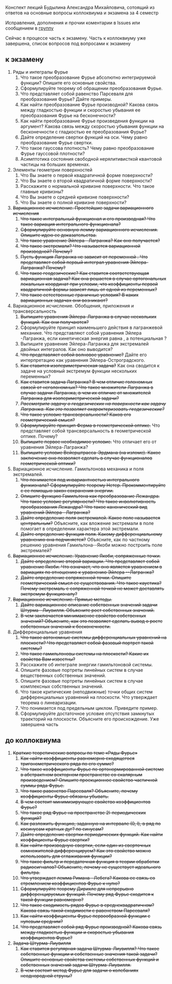 Конспект лекций Будылина Александра Михайловича, сотоящий из ответов на основные вопросы коллоквиума и экзамена за 4 семестр

Исправления, дополнения и прочии коментарии в Issues или сообщением в [группу](https://vk.com/club198368938)

Сейчас в процессе часть к экзамену. Часть к коллоквиуму уже завершена, список вопросов под вопросами к экзамену

## к экзамену
1. Ряды и интегралы Фурье
    1. Что такое преобразование Фурье абсолютно интегрируемой функции? Опишите его основные свойства.
    2. Сформулируйте теорему об обращении преобразования Фурье.
    3. Что представляет собой равенство Парсеваля для преобразования Фурье? Дайте примеры.
    4. Как найти преобразование Фурье производной? Какова связь между гладкостью функции и скоростью убывания ее преобразования Фурье на бесконечности?
    5. Как найти преобразование Фурье произведения функции на аргумент? Какова связь между скоростью убывания функции на бесконечности с гладкостью ее преобразования Фурье?
    6. Дайте определение свертки функций на оси. Чему равно преобразование Фурье свертки.
    7. Что такое гауссова плотность? Чему равно преобразование Фурье гауссовой плотности?
    8. Асимптотика состояния свободной нерялитивисткой квантовой частицы на больших временах.
2. Элементы геометрии поверхностей
    1. Что Вы знаете о первой квадратичной форме поверхности?
    2. Что Вы знаете о второй квадратичной форме поверхности?
    3. Расскажите о нормальной кривизне поверхности. Что такое главные кривизны?
    4. Что Вы знаете о средней кривизне поверхности?
    5. Что Вы знаете о полной кривизне поверхности?
3. ~~Вариационное исчисление. Простейшие задачи вариационного исчисления~~
	1. ~~Что такое интегральный функционал и его производная? Что такое вариация интегрального функционала?~~
	2. ~~Сформулируйте основную лемму вариационного исчисления. Опишите идею ее доказательства.~~
	3. ~~Что такое уравнение Эйлера--Лагранжа? Как оно получается?~~
	4. ~~Что такое экстремали? Что называется вариационной производной? Почему?~~
	5. ~~Пусть функция Лагранжа  не зависит от переменной . Что представляет собой первый интеграл уравнения Эйлера-Лагранжа? Почему?~~
	6. ~~Что такое геодезические? Как ставится соответствующая вариационная задача? Как она решается в случае ортогональных локальных координат при условии, что коэффициенты первой квадратичной формы зависят лишь от одной из переменных?~~
	7. ~~Что такое естественные граничные условия? В каких вариационных задачах они возникают?~~
4. Вариационное исчисление. Обобщения, приложения и трансверсальность
	1. ~~Выпишите уравнения Эйлера-Лагранжа в случае нескольких функций. Как они получаются?~~
	2. Сформулируйте принцип наименьшего действия в лагранжевой механике. Что представляют собой уравнения Эйлера -Лагранжа, если кинетическая энергия равна , а потенциальная ?
	3. Выпишите уравнение Эйлера-Лагранжа для экстремалей двойных интегралов. Как оно выводится?
	4. ~~Что представляет собой волновое уравнение?~~ Дайте его интерпретацию как уравнения Эйлера-Остроградского.
	5. ~~Как ставится изопериметрическая задача?~~ Как она сводится к задаче на условный экстремум функции нескольких переменных?
	6. ~~Как ставится задача Лагранжа? В чем отличие голономных связей от неголономных? Что такое множители Лагранжа в случае задачи Лагранжа, в чем их отличие от множителей Лагранжа для изопериметрической задачи?~~
	7. ~~_Рассмотрите задачу о геодезических на поверхности  как задачу Лагранжа. Как это позволяет охарактеризовать геодезические?_~~
	8. ~~Что такое условие трансверсальности? Каков его геометрический смысл?~~
	9. ~~Сформулируйте принцип Ферма в геометрической оптике.~~ Что представляет собой трансверсальность в геометрической оптике. Почему?
	10. ~~Выпишите первое необходимое условие.~~ Что отличает его от уравнения Эйлера-Лагранжа?
	11. ~~Выпишите условие Вейерштрасса-Эрдмана (на изломе). Какое заключение оно позволяет сделать в случае функционалов геометрической оптики?~~
5. Вариационное исчисление. Гамильтонова механика и поля экстремалей.
	1. ~~Что понимается под инвариантностью интегрального функионала? Сформулируйте теорему Нетер. Прокомментируйте с ее помощью закон сохранения энергии.~~
	2. ~~Опишите функцию Гамильтона как преобразование Лежандра. Что такое условие регулярности? Что такое инволютивность преобразования Лежандра? Что такое канонический вид уравнений Эйлера--Лагранжа?~~
	3. ~~Дайте определение поля экстремалей. Какое поле называется центральным?~~ Объясните, как вложение экстремали в поле помогает в определении характера этой экстремали.
	4. ~~Дайте определение функция поля. Какому дифференциальному уравнению она подчиняется?~~ Объясните, как по частному решению уравнения Гамильтона--Якоби можно построить поле экстремалей?
6. ~~Вариационное исчисление. Уравнение Якоби, сопряженные точки.~~
	1. ~~Дайте определение второй вариации. Что представляет собой уравнение Якоби. Что означает, что оно является уравнением в вариациях по отношению к уравнению Эйлера --Лагранжа?~~
	2. ~~Дайте определение сопряженной точки. Опишите геометрический смысл ее существования. Что такое каустика? Почему экстремаль с сопряженной точкой не может доставлять экстремум функционалу?~~
7. ~~Вариационное исчисление. Прямые методы.~~
	1. ~~Дайте вариационное описание собственных значений задачи Штурма--Лиувилля. Объясните рост собственных значений.~~
	2. ~~В чем заключается минимаксное свойство собственных значений? Объясните, как это позволяет сделать вывод о росте собственных значений к бесконечности.~~
8. Дифференциальные уравнения
	1. ~~Что такое автономные системы дифференциальных уравнений на плоскости? Что представляет собой фазовый портрет такой системы?~~
	2. ~~Что такое гамильтоновы системы на плоскости? Какие их свойства Вам известны?~~
	3. Расскажите об интеграле энергии гамильтоновой системы.
	4. Опишите фазовые портреты линейных систем в случае вещественных собственных значений.
	5. Опишите фазовые портреты линейных систем в случае комплексных собственных значений.
	6. Что такое критические (неподвижные) точки общих систем дифференциальных уравнений на плоскости. Что утверждает теорема о линеаризации.
	7. Что понимается под предельным циклом. Приведите пример.
	8. Сформулируйте достаточное условие отсутствия замкнутых траекторий на плоскости. Объясните его происхождение.
Уже завершена часть
## до коллоквиума
1. ~~Краткие теоретические вопросы по теме «Ряды Фурье»~~
	1. ~~Как найти коэффициенты равномерно сходящегося тригонометрического ряда по его сумме?~~
	2. ~~Что такое коэффициенты Фурье по ортонормированной системе в абстрактном векторном пространстве со скалярным произведением? Опишите проекционное свойство частичной суммы ряда Фурье.~~
	3. ~~Что такое равенство Парсеваля? Объясните, почему коэффициенты Фурье обязаны убывать.~~
	4. ~~В чем состоит минимизирующее свойство коэффициентов Фурье?~~
	5. ~~Что такое ряд Фурье на пространстве 2l-периодических функций?~~
	6. ~~Как разложить функцию, заданную на интервале (0, l), в ряд по косинусам кратных дуг? по синусам?~~
	7. ~~Дайте определение свертки периодических функций. Как найти коэффициенты Фурье свертки?~~
	8. ~~Как найти производную свертки, если один из сверточных сомножителей дифференцируем? Как это свойство можно использовать для сглаживания функции?~~
	9. ~~Что такое фильтр и передаточная функция в теории обработки радиосигналов? Объясните, почему не существует идеального фильтра.~~
	10. ~~Что утверждает лемма Римана--Лебега? Какова ее связь со стремлением коэффициентов Фурье к нулю?~~
	11. ~~Сформулируйте теорему Дирихле для непрерывно дифференцируемых функций. Почему ряд Фурье сходится к такой функции равномерно?~~
	12. ~~Что такое сходимость рядов Фурье в среднеквадратичном? Какова связь такой сходимости с равенством Парсеваля?~~
	13. ~~Как найти коэффициенты Фурье первообразной функции с нулевым средним?~~
	14. ~~Что представляет собой ряд Фурье производной? Какова связь между гладкостью функции и скоростью убывания коэффициентов Фурье?~~
2. ~~Задача Штурма-Лиувилля~~
	1. ~~Как ставится регулярная задача Штурма-Лиувилля? Что такое собственные функции и собственные значения такой задачи? Опишите основные свойства системы собственных функций и собственных значений задачи Штурма-Лиувилля.~~
	2. ~~В чем состоит метод Фурье для задачи о колебаниях неоднородной струны?~~
